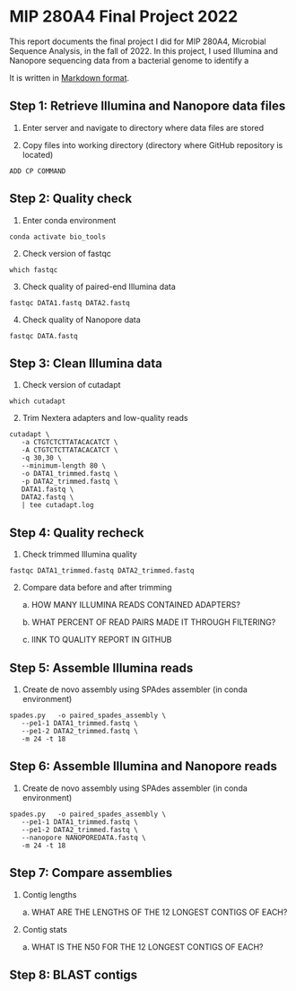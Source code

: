 # MIP 280A4 Final Project 2022

This report documents the final project I did for MIP 280A4, Microbial Sequence Analysis, in the fall of 2022. In this project, I used Illumina and Nanopore sequencing data from a bacterial genome to identify a 

It is written in [Markdown format](https://www.markdownguide.org/basic-syntax/).  

## Step 1: Retrieve Illumina and Nanopore data files

1. Enter server and navigate to directory where data files are stored

2. Copy files into working directory (directory where GitHub repository is located)

```
ADD CP COMMAND
```

## Step 2: Quality check

1. Enter conda environment 

```
conda activate bio_tools
```

2. Check version of fastqc

```
which fastqc
```

3. Check quality of paired-end Illumina data

```
fastqc DATA1.fastq DATA2.fastq
```

4. Check quality of Nanopore data

```
fastqc DATA.fastq
```

## Step 3: Clean Illumina data

1. Check version of cutadapt

```
which cutadapt
```

2. Trim Nextera adapters and low-quality reads

```
cutadapt \
   -a CTGTCTCTTATACACATCT \
   -A CTGTCTCTTATACACATCT \
   -q 30,30 \
   --minimum-length 80 \
   -o DATA1_trimmed.fastq \
   -p DATA2_trimmed.fastq \
   DATA1.fastq \
   DATA2.fastq \
   | tee cutadapt.log
```

## Step 4: Quality recheck

1. Check trimmed Illumina quality

```
fastqc DATA1_trimmed.fastq DATA2_trimmed.fastq
```

2. Compare data before and after trimming

    a. HOW MANY ILLUMINA READS CONTAINED ADAPTERS?

    b. WHAT PERCENT OF READ PAIRS MADE IT THROUGH FILTERING?
    
    c. lINK TO QUALITY REPORT IN GITHUB
    
## Step 5: Assemble Illumina reads

1. Create de novo assembly using SPAdes assembler (in conda environment)

```
spades.py   -o paired_spades_assembly \
   --pe1-1 DATA1_trimmed.fastq \
   --pe1-2 DATA2_trimmed.fastq \
   -m 24 -t 18
```

## Step 6: Assemble Illumina and Nanopore reads

1. Create de novo assembly using SPAdes assembler (in conda environment)

```
spades.py   -o paired_spades_assembly \
   --pe1-1 DATA1_trimmed.fastq \
   --pe1-2 DATA2_trimmed.fastq \
   --nanopore NANOPOREDATA.fastq \
   -m 24 -t 18
```

## Step 7: Compare assemblies

1. Contig lengths
    
    a. WHAT ARE THE LENGTHS OF THE 12 LONGEST CONTIGS OF EACH?
    
2. Contig stats

    a. WHAT IS THE N50 FOR THE 12 LONGEST CONTIGS OF EACH?
    
## Step 8: BLAST contigs
